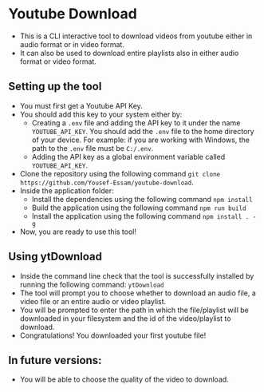 # Youtube Download
- This is a CLI interactive tool to download videos from youtube either in audio format or in video format.
- It can also be used to download entire playlists also in either audio format or video format.

## Setting up the tool
- You must first get a Youtube API Key.
- You should add this key to your system either by:
    - Creating a `.env` file and adding the API key to it under the name `YOUTUBE_API_KEY`. You should add the `.env` file to the home directory of your device. For example: if you are working with Windows, the path to the `.env` file must be `C:/.env`.
    - Adding the API key as a global environment variable called `YOUTUBE_API_KEY`.
- Clone the repository using the following command `git clone https://github.com/Yousef-Essam/youtube-download`.
- Inside the application folder:
    - Install the dependencies using the following command `npm install`
    - Build the application using the following command `npm run build`
    - Install the application using the following command `npm install . -g`
- Now, you are ready to use this tool!

## Using ytDownload
- Inside the command line check that the tool is successfully installed by running the following command: `ytDownload`
- The tool will prompt you to choose whether to download an audio file, a video file or an entire audio or video playlist.
- You will be prompted to enter the path in which the file/playlist will be downloaded in your filesystem and the id of the video/playlist to download.
- Congratulations! You downloaded your first youtube file!

## In future versions:
- You will be able to choose the quality of the video to download.